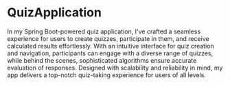 # QuizApplication
In my Spring Boot-powered quiz application, I've crafted a seamless experience for users to create quizzes, participate in them, and receive calculated results effortlessly. With an intuitive interface for quiz creation and navigation, participants can engage with a diverse range of quizzes, while behind the scenes, sophisticated algorithms ensure accurate evaluation of responses. Designed with scalability and reliability in mind, my app delivers a top-notch quiz-taking experience for users of all levels.
